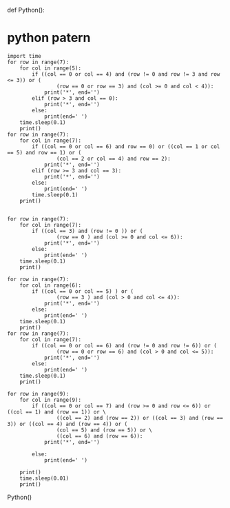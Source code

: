 def Python():
# python patern
    import time
    for row in range(7):
        for col in range(5):
            if ((col == 0 or col == 4) and (row != 0 and row != 3 and row <= 3)) or (
                    (row == 0 or row == 3) and (col >= 0 and col < 4)):
                print('*', end='')
            elif (row > 3 and col == 0):
                print('*', end='')
            else:
                print(end=' ')
        time.sleep(0.1)
        print()
    for row in range(7):
        for col in range(7):
            if ((col == 0 or col == 6) and row == 0) or ((col == 1 or col == 5) and row == 1) or (
                    (col == 2 or col == 4) and row == 2):
                print('*', end='')
            elif (row >= 3 and col == 3):
                print('*', end='')
            else:
                print(end=' ')
            time.sleep(0.1)
        print()


    for row in range(7):
        for col in range(7):
            if ((col == 3) and (row != 0 )) or (
                    (row == 0 ) and (col >= 0 and col <= 6)):
                print('*', end='')
            else:
                print(end=' ')
        time.sleep(0.1)
        print()

    for row in range(7):
        for col in range(6):
            if ((col == 0 or col == 5) ) or (
                    (row == 3 ) and (col > 0 and col <= 4)):
                print('*', end='')
            else:
                print(end=' ')
        time.sleep(0.1)
        print()
    for row in range(7):
        for col in range(7):
            if ((col == 0 or col == 6) and (row != 0 and row != 6)) or (
                    (row == 0 or row == 6) and (col > 0 and col <= 5)):
                print('*', end='')
            else:
                print(end=' ')
        time.sleep(0.1)
        print()

    for row in range(9):
        for col in range(9):
            if ((col == 0 or col == 7) and (row >= 0 and row <= 6)) or ((col == 1) and (row == 1)) or \
                    ((col == 2) and (row == 2)) or ((col == 3) and (row == 3)) or ((col == 4) and (row == 4)) or (
                    (col == 5) and (row == 5)) or \
                    ((col == 6) and (row == 6)):
                print('*', end='')

            else:
                print(end=' ')

        print()
        time.sleep(0.01)
        print()

Python()







